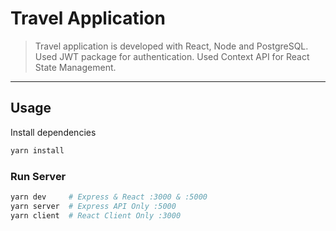 # Travel Application

> Travel application is developed with React, Node and PostgreSQL. Used JWT package for authentication. Used Context API for React State Management.

---

## Usage

Install dependencies

```bash
yarn install
```

### Run Server

```bash
yarn dev     # Express & React :3000 & :5000
yarn server  # Express API Only :5000
yarn client  # React Client Only :3000
```
